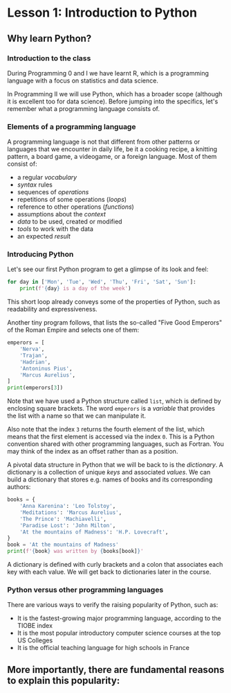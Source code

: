 # Lesson 1: Introduction to Python

## Why learn Python?

### Introduction to the class
During Programming 0 and I we have learnt R, which is a programming language with a focus on statistics and data science.

In Programming II we will use Python, which has a broader scope (although it is excellent too for data science). Before jumping into the specifics, let's remember what a programming language consists of.

### Elements of a programming language
A programming language is not that different from other patterns or languages that we encounter in daily life, be it a cooking recipe, a knitting pattern, a board game, a videogame, or a foreign language. Most of them consist of:
- a regular _vocabulary_
- _syntax_ rules
- sequences of _operations_
- repetitions of some operations (_loops_)
- reference to other operations (_functions_)
- assumptions about the _context_
- _data_ to be used, created or modified
- _tools_ to work with the data
- an expected _result_

### Introducing Python
Let's see our first Python program to get a glimpse of its look and feel:
```Python
for day in ['Mon', 'Tue', 'Wed', 'Thu', 'Fri', 'Sat', 'Sun']:
    print(f'{day} is a day of the week')
```

This short loop already conveys some of the properties of Python, such as readability and expressiveness.

Another tiny program follows, that lists the so-called "Five Good Emperors" of the Roman Empire and selects one of them:

```python
emperors = [
    'Nerva',
    'Trajan',
    'Hadrian',
    'Antoninus Pius',
    'Marcus Aurelius',
]
print(emperors[3])
```

Note that we have used a Python structure called `list`, which is defined by enclosing square brackets. The word `emperors` is a _variable_ that provides the list with a name so that we can manipulate it.

Also note that the index `3` returns the fourth element of the list, which means that the first element is accessed via the index `0`. This is a Python convention shared with other programming languages, such as Fortran. You may think of the index as an offset rather than as a position.

A pivotal data structure in Python that we will be back to is the _dictionary_. A dictionary is a collection of unique _keys_ and associated _values_. We can build a dictionary that stores e.g. names of books and its corresponding authors:

```python
books = {
    'Anna Karenina': 'Leo Tolstoy',
    'Meditations': 'Marcus Aurelius',
    'The Prince': 'Machiavelli',
    'Paradise Lost': 'John Milton',
    'At the mountains of Madness': 'H.P. Lovecraft',
}
book = 'At the mountains of Madness'
print(f'{book} was written by {books[book]}'
```

A dictionary is defined with curly brackets and a colon that associates each key with each value. We will get back to dictionaries later in the course.

### Python versus other programming languages
There are various ways to verify the raising popularity of Python, such as:
- It is the fastest-growing major programming language, according to the TIOBE index
- It is the most popular introductory computer science courses at the top US Colleges
- It is the official teaching language for high schools in France

More importantly, there are fundamental reasons to explain this popularity:
- 